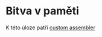 # Bitva v paměti

K této úloze patří [custom assembler](https://github.com/aueam/sopt-lang-assembler)

